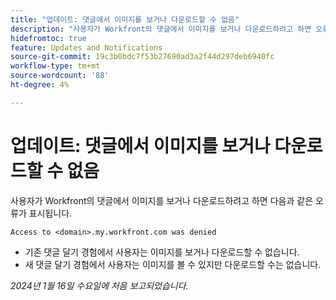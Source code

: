 ```yaml
---
title: "업데이트: 댓글에서 이미지를 보거나 다운로드할 수 없음"
description: "사용자가 Workfront의 댓글에서 이미지를 보거나 다운로드하려고 하면 오류가 표시됩니다."
hidefromtoc: true
feature: Updates and Notifications
source-git-commit: 19c3b0bdc7f53b27690ad3a2f44d297deb6940fc
workflow-type: tm+mt
source-wordcount: '88'
ht-degree: 4%

---
```



# 업데이트: 댓글에서 이미지를 보거나 다운로드할 수 없음

사용자가 Workfront의 댓글에서 이미지를 보거나 다운로드하려고 하면 다음과 같은 오류가 표시됩니다.

`Access to <domain>.my.workfront.com was denied`

* 기존 댓글 달기 경험에서 사용자는 이미지를 보거나 다운로드할 수 없습니다.
* 새 댓글 달기 경험에서 사용자는 이미지를 볼 수 있지만 다운로드할 수는 없습니다.

_2024년 1월 16일 수요일에 처음 보고되었습니다._
